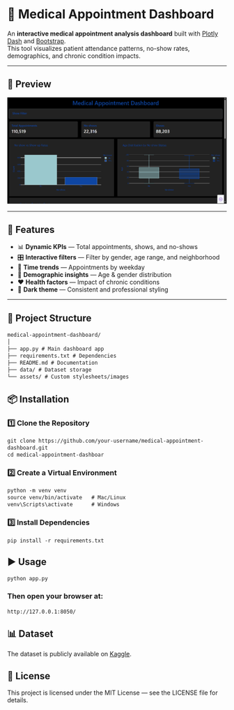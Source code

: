 # 🏥 Medical Appointment Dashboard

An **interactive medical appointment analysis dashboard** built with [Plotly Dash](https://dash.plotly.com/) and [Bootstrap](https://dash-bootstrap-components.opensource.faculty.ai/).  
This tool visualizes patient attendance patterns, no-show rates, demographics, and chronic condition impacts.

---

## 📸 Preview
![Dashboard Demo](assets/screenshot.png)

---

## 🚀 Features
- 📊 **Dynamic KPIs** — Total appointments, shows, and no-shows
- 🎛 **Interactive filters** — Filter by gender, age range, and neighborhood
- 📅 **Time trends** — Appointments by weekday
- 🧍 **Demographic insights** — Age & gender distribution
- ❤️ **Health factors** — Impact of chronic conditions
- 🌙 **Dark theme** — Consistent and professional styling

---

## 📂 Project Structure
```
medical-appointment-dashboard/
│
├── app.py # Main dashboard app
├── requirements.txt # Dependencies
├── README.md # Documentation
├── data/ # Dataset storage
└── assets/ # Custom stylesheets/images
```

## 📦 Installation

### 1️⃣ Clone the Repository
```
git clone https://github.com/your-username/medical-appointment-dashboard.git
cd medical-appointment-dashboar
```

### 2️⃣ Create a Virtual Environment
```
python -m venv venv
source venv/bin/activate   # Mac/Linux
venv\Scripts\activate      # Windows
```

### 3️⃣ Install Dependencies
```
pip install -r requirements.txt
```

## ▶️ Usage
```
python app.py
```

### Then open your browser at:
```
http://127.0.0.1:8050/
```

## 📊 Dataset

The dataset is publicly available on [Kaggle](https://www.kaggle.com/datasets/joniarroba/noshowappointments).

## 📜 License

This project is licensed under the MIT License — see the LICENSE file for details.
